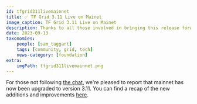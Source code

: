 ```yaml
---
id: tfgrid311livemainnet
title: ✅ TF Grid 3.11 Live on Mainet
image_caption: TF Grid 3.11 Live on Mainet
description: Thanks to all those involved in bringing this release forward!
date: 2023-09-13
taxonomies:
    people: [sam_taggart]
    tags: [community, grid, tech]
    news-category: [foundation]
extra:
    imgPath: tfgrid311livemainnet.png
---
```


For those not following [the chat](https://t.me/threefold), we're pleased to report that mainnet has now been upgraded to version 3.11. You can find a recap of the new additions and improvements [here](https://forum.threefold.io/t/gep-for-3-11-on-mainnet/4048).